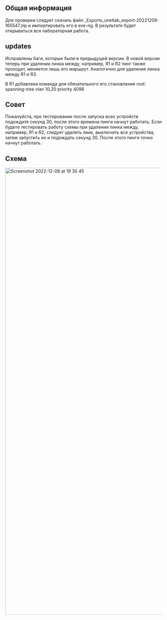 ## Общая информация

Для проверки следует скачать файл _Exports_unetlab_export-20221208-165547.zip и импортировать его в eve-ng. В результате будет открываться вся лабораторная работа.

## updates

Исправлены баги, которые были в предыдущей версии.
В новой версии теперь при удалении линка между, например, R1 и R2 пинг также проходит, меняется лишь его маршрут. Аналогично для удаления линка между R1 и R3. 

В R1 добавлена команда для обязательного его становления root:
spanning-tree vlan 10,20 priority 4096


## Совет

Пожалуйста, при тестировании после запуска всех устройств подождите секунд 30, после этого времени пинги начнут работать.
Если будете тестировать работу схемы при удалении линка между, например, R1 и R2, следует удалить линк, выключить все устройства, затем запустить их и подождать секунд 30. После этого пинги точно начнут работать.

## Схема

<img width="1440" alt="Screenshot 2022-12-08 at 19 30 45" src="https://user-images.githubusercontent.com/55313421/206507785-9469f0b9-71be-4b64-9738-68c90ed8d694.png">
